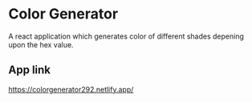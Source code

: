 # Color Generator
A react application which generates color of different shades depening upon the hex value.

## App link
https://colorgenerator292.netlify.app/
